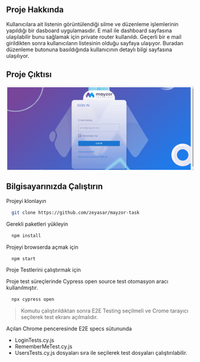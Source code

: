 ## Proje Hakkında

Kullanıcılara ait listenin görüntülendiği silme ve düzenleme işlemlerinin yapıldığı bir dasboard uygulamasıdır. E mail ile dashboard sayfasına ulaşılabilir bunu sağlamak için private router kullanıldı. Geçerli bir e mail girildikten sonra kullanıcıların listesinin olduğu sayfaya ulaşıyor. Buradan düzenleme butonuna basıldığında kullanıcının detaylı bilgi sayfasına ulaşılıyor.

## Proje Çıktısı
![proje gif](src/assets/project.gif)
## Bilgisayarınızda Çalıştırın

Projeyi klonlayın

```bash
  git clone https://github.com/zeyasar/mayzor-task
```

Gerekli paketleri yükleyin

```bash
  npm install
```

Projeyi browserda açmak için
```bash
  npm start
```

Proje Testlerini çalıştırmak için

Proje test süreçlerinde Cypress open source test otomasyon aracı kullanılmıştır.

```bash
  npx cypress open
```
> Komutu çalıştırıldıktan sonra E2E Testing seçilmeli ve Crome tarayıcı seçilerek test ekranı açılmalıdır.

Açılan Chrome penceresinde E2E specs sütununda 
* LoginTests.cy.js
* RememberMeTest.cy.js
* UsersTests.cy.js
dosyaları sıra ile seçilerek test dosyaları çalıştırılabilir.